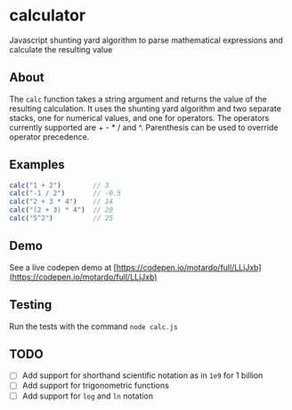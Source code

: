 # calculator
Javascript shunting yard algorithm to parse mathematical expressions and calculate the resulting value

## About
The `calc` function takes a string argument and returns the value of the resulting calculation. It uses the shunting yard algorithm and two separate stacks, one for numerical values, and one for operators. The operators currently supported are + - * / and ^. Parenthesis can be used to override operator precedence.

## Examples
```javascript
calc("1 + 2")        // 3
calc("-1 / 2")       // -0.5
calc("2 + 3 * 4")    // 14
calc("(2 + 3) * 4")  // 20
calc("5^2")          // 25
```

## Demo
See a live codepen demo at [https://codepen.io/motardo/full/LLjJxb](https://codepen.io/motardo/full/LLjJxb)

## Testing
Run the tests with the command `node calc.js`

## TODO
- [ ] Add support for shorthand scientific notation as in `1e9` for 1 billion
- [ ] Add support for trigonometric functions
- [ ] Add support for `log` and `ln` notation
